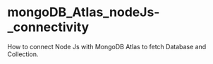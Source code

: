 # mongoDB_Atlas_nodeJs-_connectivity
How to connect Node Js with MongoDB Atlas to fetch Database and Collection.
